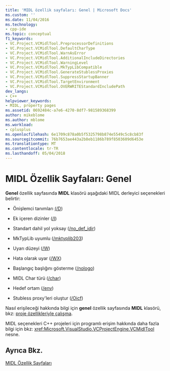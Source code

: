 ```yaml
---
title: 'MIDL özellik sayfaları: Genel | Microsoft Docs'
ms.custom: ''
ms.date: 11/04/2016
ms.technology:
- cpp-ide
ms.topic: conceptual
f1_keywords:
- VC.Project.VCMidlTool.PreprocessorDefinitions
- VC.Project.VCMidlTool.DefaultCharType
- VC.Project.VCMidlTool.WarnAsError
- VC.Project.VCMidlTool.AdditionalIncludeDirectories
- VC.Project.VCMidlTool.WarningLevel
- VC.Project.VCMidlTool.MkTypLibCompatible
- VC.Project.VCMidlTool.GenerateStublessProxies
- VC.Project.VCMidlTool.SuppressStartupBanner
- VC.Project.VCMidlTool.TargetEnvironment
- VC.Project.VCMidlTool.OVERWRITEStandardIncludePath
dev_langs:
- C++
helpviewer_keywords:
- MIDL, property pages
ms.assetid: 0692484c-a7e6-4270-8df7-981589368399
author: mikeblome
ms.author: mblome
ms.workload:
- cplusplus
ms.openlocfilehash: 6e1709c878a0b5f5325798b874e5549c5c8cb83f
ms.sourcegitcommit: 76b7653ae443a2b8eb1186b789f8503609d6453e
ms.translationtype: MT
ms.contentlocale: tr-TR
ms.lasthandoff: 05/04/2018
---
```

# <a name="midl-property-pages-general"></a>MIDL Özellik Sayfaları: Genel
**Genel** özellik sayfasında **MIDL** klasörü aşağıdaki MIDL derleyici seçenekleri belirtir:  
  
-   Önişlemci tanımları [(/D](http://msdn.microsoft.com/library/windows/desktop/aa367321))  
  
-   Ek içeren dizinler ([/I](http://msdn.microsoft.com/library/windows/desktop/aa367328))  
  
-   Standart dahil yol yoksay ([/no_def_idir](http://msdn.microsoft.com/library/windows/desktop/aa367347))  
  
-   MkTypLib uyumlu ([/mktyplib203](http://msdn.microsoft.com/library/windows/desktop/aa367332))  
  
-   Uyarı düzeyi ([/W](http://msdn.microsoft.com/library/windows/desktop/aa367383))  
  
-   Hata olarak uyar ([/WX](http://msdn.microsoft.com/library/windows/desktop/aa367387))  
  
-   Başlangıç başlığını gösterme ([/nologo](http://msdn.microsoft.com/library/windows/desktop/aa367341))  
  
-   MIDL Char türü ([/char](http://msdn.microsoft.com/library/windows/desktop/aa367314))  
  
-   Hedef ortam ([/env](http://msdn.microsoft.com/library/windows/desktop/aa367323))  
  
-   Stubless proxy'leri oluştur ([/Oicf](http://msdn.microsoft.com/library/windows/desktop/aa367352))  
  
 Nasıl erişileceği hakkında bilgi için **genel** özellik sayfasında **MIDL** klasörü, bkz: [proje özellikleriyle çalışma](../ide/working-with-project-properties.md).  
  
 MIDL seçenekleri C++ projeleri için programlı erişim hakkında daha fazla bilgi için bkz: <xref:Microsoft.VisualStudio.VCProjectEngine.VCMidlTool> nesne.  
  
## <a name="see-also"></a>Ayrıca Bkz.  
 [MIDL Özellik Sayfaları](../ide/midl-property-pages.md)